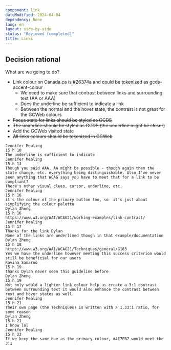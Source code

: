 ```yaml
---
component: link
dateModified: 2024-04-04
dependency: None
lang: en
layout: side-by-side
status: "Reviewed (completed)"
title: Links
---
```

## Decision rational
What are we going to do?

- Link colour on Canada.ca is #26374a and could be tokenized as gcds-accent-colour
  - We need to make sure that contrast between links and surrounding text (AA or AAA)
  - Does the underline be sufficient to indicate a link
  - Between the normal and the hover state, the contrast is not great for the GCWeb colours
- ~~Focus state for links should be styled as GCDS~~
- ~~The underline should be styled as GCDS (the underline might be closer)~~
- Add the GCWeb visited state
- ~~All links colours should be tokenized in GCWeb~~

```
Jennifer Mealing
15 h 10
The underline is sufficient to indicate
Jennifer Mealing
15 h 13
Though you said AAA, AA might be possible - though again then the state change, etc. everything being distinguishable. Also I've never seen anything that WCAG says you have to meet that for a link to be compliant?
There's other visual clues, cursor, underline, etc.
Jennifer Mealing
15 h 16
it's the colour of the primary button too, so  it's just about simplifying the colour palette
Dylan Zheng
15 h 16
https://www.w3.org/WAI/WCAG21/working-examples/link-contrast/
Jennifer Mealing
15 h 17
Thanks for the link Dylan
None of the links are underlined though in that example/documentation
Dylan Zheng
15 h 18
https://www.w3.org/WAI/WCAG21/Techniques/general/G183 
Yes we have the underline however meeting this success criterion would still be beneficial for our users
Ravina Samaroo
15 h 19
thanks Dylan never seen this guideline before
Dylan Zheng
15 h 19
Not only would a lighter link colour help us create a 3:1 contrast between surrounding text it would also enhance the contrast between rest and hover states as well.
Jennifer Mealing
15 h 21
Their own page (the Techniques) is written with a 1.33:1 ratio, for some reason
Dylan Zheng
15 h 21
I know lol
Jennifer Mealing
15 h 23
If we keep the same hue as the primary colour, #4E7FB7 would meet the 3:1
```
